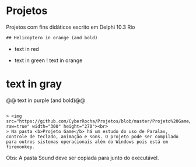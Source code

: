 # Projetos
Projetos com fins didáticos escrito em Delphi 10.3 Rio

```diff
## Helicoptero in orange (and bold)
```
- text in red
+ text in green
! text in orange
# text in gray
@@ text in purple (and bold)@@
```

> <img src="https://github.com/CyberRocha/Projetos/blob/master/Projeto%20Game/Helicoptero.png?raw=true" width="300" height="270"><br>
> Na pasta <b>Projeto Game</b> há um estudo do uso de Paralax, controle de teclado, animação e sons. O projeto pode ser compilado para outros sistemas operacionais além do Windows pois está em firemonkey.
```
Obs: A pasta Sound deve ser copiada para junto do executável.
```

